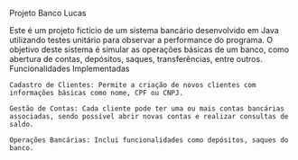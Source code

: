 Projeto Banco Lucas

Este é um projeto fictício de um sistema bancário desenvolvido em Java utilizando testes unitário para observar a performance do programa. O objetivo deste sistema é simular as operações básicas de um banco, como abertura de contas, depósitos, saques, transferências, entre outros.
Funcionalidades Implementadas

    Cadastro de Clientes: Permite a criação de novos clientes com informações básicas como nome, CPF ou CNPJ.

    Gestão de Contas: Cada cliente pode ter uma ou mais contas bancárias associadas, sendo possível abrir novas contas e realizar consultas de saldo.

    Operações Bancárias: Inclui funcionalidades como depósitos, saques do banco.


